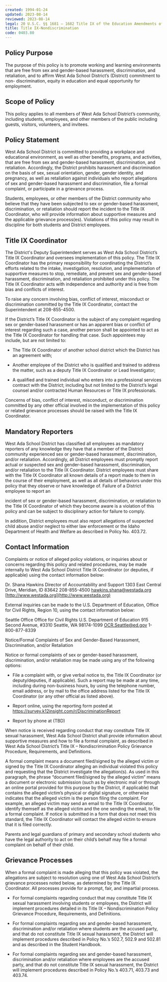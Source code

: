 ```yaml
---
created: 1994-01-24
updated: 2023-08-14
reviewed: 2023-08-14
legal: 20 U.S.C. §§ 1681 – 1682 Title IX of the Education Amendments of 1972,34 CFR Part 106 Nondiscrimination on the Basis of Sex in Education Programs or Activities Receiving Federal,Financial Assistance
title: Title IX-Nondiscrimination
code: 0403.80
---
```



## Policy Purpose

The purpose of this policy is to promote working and learning environments that are free from sex and gender-based harassment, discrimination, and retaliation, and to affirm West Ada School District’s (District) commitment to non- discrimination, equity in education and equal opportunity for employment.

## Scope of Policy

This policy applies to all members of West Ada School District’s community, including students, employees, and other members of the public including guests, visitors, volunteers, and invitees.

## Policy Statement

West Ada School District is committed to providing a workplace and educational environment, as well as other benefits, programs, and activities, that are free from sex and gender-based harassment, discrimination, and retaliation. Accordingly, the District prohibits harassment and discrimination on the basis of sex, sexual orientation, gender, gender identity, and pregnancy, as well as retaliation against individuals who report allegations of sex and gender-based harassment and discrimination, file a formal complaint, or participate in a grievance process.

Students, employees, or other members of the District community who believe that they have been subjected to sex or gender-based harassment, discrimination, or retaliation should report the incident to the Title IX Coordinator, who will provide information about supportive measures and the applicable grievance process(es). Violations of this policy may result in discipline for both students and District employees.

## Title IX Coordinator

The District's Deputy Superintendent serves as West Ada School District’s Title IX Coordinator and oversees implementation of this policy. The Title IX Coordinator has the primary responsibility for coordinating the District’s efforts related to the intake, investigation, resolution, and implementation of supportive measures to stop, remediate, and prevent sex and gender-based harassment, discrimination, and retaliation prohibited under this policy. The Title IX Coordinator acts with independence and authority and is free from bias and conflicts of interest.

To raise any concern involving bias, conflict of interest, misconduct or discrimination committed by the Title IX Coordinator, contact the Superintendent at 208-855-4500.

If the District’s Title IX Coordinator is the subject of any complaint regarding sex or gender-based harassment or has an apparent bias or conflict of interest regarding such a case, another person shall be appointed to act as the Title IX Coordinator for handling that case. Such appointees may include, but are not limited to:



- The Title IX Coordinator of another school district which the District has an agreement with;

- Another employee of the District who is qualified and trained to address the matter, such as a deputy Title IX Coordinator or Lead Investigator;

- A qualified and trained individual who enters into a professional services contract with the District; including but not limited to the District’s legal counsel and/or contracted Human Resources or Title IX professionals.

Concerns of bias, conflict of interest, misconduct, or discrimination committed by any other official involved in the implementation of this policy or related grievance processes should be raised with the Title IX Coordinator.

## Mandatory Reporters

West Ada School District has classified all employees as mandatory reporters of any knowledge they have that a member of the District community experienced sex or gender-based harassment, discrimination, and/or retaliation. Accordingly, all District employees must promptly report actual or suspected sex and gender-based harassment, discrimination, and/or retaliation to the Title IX Coordinator. District employees must share with the Title IX Coordinator all known details of a report made to them in the course of their employment, as well as all details of behaviors under this policy that they observe or have knowledge of. Failure of a District employee to report an

incident of sex or gender-based harassment, discrimination, or retaliation to the Title IX Coordinator of which they become aware is a violation of this policy and can be subject to disciplinary action for failure to comply.

In addition, District employees must also report allegations of suspected child abuse and/or neglect to either law enforcement or the Idaho Department of Health and Welfare as described in Policy No. 403.72.

## Contact Information

Complaints or notice of alleged policy violations, or inquiries about or concerns regarding this policy and related procedures, may be made internally to West Ada School District Title IX Coordinator (or deputies, if applicable) using the contact information below:

Dr. Shana Hawkins
Director of Accountability and Support
1303 East Central Drive, Meridian, ID 83642
208-855-4500
hawkins.shana@westada.org
[http://www.westada.org](http://www.westada.org)

External inquiries can be made to the U.S. Department of Education, Office for Civil Rights, Region 10, using the contact information below:

Seattle Office
Office for Civil Rights
U.S. Department of Education
915 Second Avenue, #3310
Seattle, WA 98174-1099
OCR.Seattle@ed.gov
1-800-877-8339

Notice/Formal Complaints of Sex and Gender-Based Harassment, Discrimination, and/or Retaliation

Notice or formal complaints of sex or gender-based harassment, discrimination, and/or retaliation may be made using any of the following options:



- File a complaint with, or give verbal notice to, the Title IX Coordinator (or deputy/deputies, if applicable). Such a report may be made at any time, including during non-business hours, by using the telephone number, email address, or by mail to the office address listed for the Title IX Coordinator (or any other official as listed above).

- Report online, using the reporting form posted at https://survey.k12insight.com/r/DiscriminationReport

- Report by phone at (TBD)

When notice is received regarding conduct that may constitute Title IX sexual harassment, West Ada School District shall provide information about supportive measures and how to file a formal complaint, as described in West Ada School District’s Title IX – Nondiscrimination Policy Grievance Procedure, Requirements, and Definitions.

A formal complaint means a document filed/signed by the alleged victim or signed by the Title IX Coordinator alleging an individual violated this policy and requesting that the District investigate the allegation(s). As used in this paragraph, the phrase “document filed/signed by the alleged victim” means a document or electronic submission (such as by electronic mail or through an online portal provided for this purpose by the District, if applicable) that contains the alleged victim’s physical or digital signature, or otherwise indicates that the alleged victim is the person filing the complaint. For example, an alleged victim may send an email to the Title IX Coordinator, identify themself as the alleged victim and the one sending the email, to file a formal complaint. If notice is submitted in a form that does not meet this standard, the Title IX Coordinator will contact the alleged victim to ensure that it is filed correctly.

Parents and legal guardians of primary and secondary school students who have the legal authority to act on their child’s behalf may file a formal complaint on behalf of their child.

## Grievance Processes

When a formal complaint is made alleging that this policy was violated, the allegations are subject to resolution using one of West Ada School District’s grievance processes noted below, as determined by the Title IX Coordinator. All processes provide for a prompt, fair, and impartial process.



- For formal complaints regarding conduct that may constitute Title IX sexual harassment involving students or employees, the District will implement procedures detailed in its Title IX – Nondiscrimination Policy Grievance Procedure, Requirements, and Definitions.



- For formal complaints regarding sex and gender-based harassment, discrimination and/or retaliation where students are the accused party, and that do not constitute Title IX sexual harassment, the District will implement procedures described in Policy No.’s 502.7, 502.9 and 502.81 and as described in the Student Handbook.



- For formal complaints regarding sex and gender-based harassment, discrimination and/or retaliation where employees are the accused party, and that do not constitute Title IX sexual harassment, the District will implement procedures described in Policy No.’s 403.71, 403.73 and 403.74.

